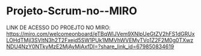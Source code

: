 # Projeto-Scrum-no--MIRO

LINK DE ACESSO DO PROEJTO NO MIRO: https://miro.com/welcomeonboard/eTBqWlJVem9XNlpUeGtZV2hFS1dGRUxLOHdTMjl3SVltN3h2T2Fxejd5SW1PUk1MMVhWVEMyTVo1Z2F2M0g0TXwzNDU4NzY0NTkyMzE2MjAyMjAxfDI=?share_link_id=679850834619

